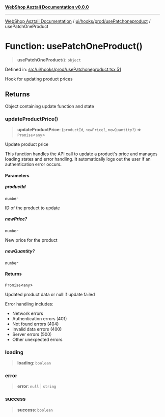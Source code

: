 [**WebShop Asztali Documentation v0.0.0**](../../../../../README.md)

***

[WebShop Asztali Documentation](../../../../../modules.md) / [ui/hooks/prod/usePatchoneproduct](../README.md) / usePatchOneProduct

# Function: usePatchOneProduct()

> **usePatchOneProduct**(): `object`

Defined in: [src/ui/hooks/prod/usePatchoneproduct.tsx:51](https://github.com/yourusername/webshop_asztali/blob/966ac422304bbbe6308f4e6c123a88355a82fe82/src/ui/hooks/prod/usePatchoneproduct.tsx#L51)

Hook for updating product prices

## Returns

Object containing update function and state

### updateProductPrice()

> **updateProductPrice**: (`productId`, `newPrice?`, `newQuantity?`) => `Promise`\<`any`\>

Update product price

This function handles the API call to update a product's price and manages
loading states and error handling. It automatically logs out
the user if an authentication error occurs.

#### Parameters

##### productId

`number`

ID of the product to update

##### newPrice?

`number`

New price for the product

##### newQuantity?

`number`

#### Returns

`Promise`\<`any`\>

Updated product data or null if update failed

Error handling includes:
- Network errors
- Authentication errors (401)
- Not found errors (404)
- Invalid data errors (400)
- Server errors (500)
- Other unexpected errors

### loading

> **loading**: `boolean`

### error

> **error**: `null` \| `string`

### success

> **success**: `boolean`
